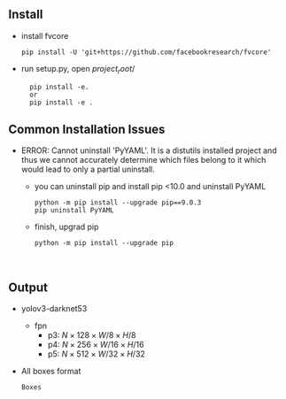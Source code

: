 ## Install
- install fvcore
    ```shell
    pip install -U 'git+https://github.com/facebookresearch/fvcore'
    ```
- run setup.py, open $project_root/$
  ```shell
    pip install -e.
    or
    pip install -e .
  ```
## Common Installation Issues

- ERROR: Cannot uninstall 'PyYAML'. It is a distutils installed project and thus we cannot accurately determine which files belong to it which would lead to only a partial uninstall.

  - you can uninstall pip and install pip <10.0 and uninstall PyYAML

    ```shell
    python -m pip install --upgrade pip==9.0.3
    pip uninstall PyYAML
    ```


  - finish, upgrad pip

    ```shell
    python -m pip install --upgrade pip
    ```

    ​




## Output

- yolov3-darknet53
  - fpn
    - p3: $N \times 128 \times W/8 \times  H/8$
    - p4: $N\times 256 \times W/16 \times H/16​$
    - p5: $N\times 512\times W/32\times H/32$



- All boxes format

  ```python
  Boxes
  ```

  ​